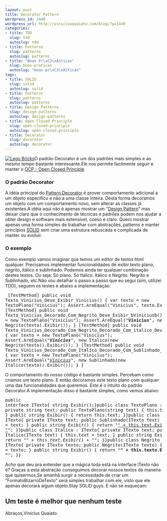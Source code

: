 ```yaml
--- 
layout: post
title: Decorator Pattern
wordpress_id: 1440
wordpress_url: http://viniciusquaiato.com/blog/?p=1440
categories: 
- title: TDD
  slug: tdd
  autoslug: tdd
- title: Patterns
  slug: patterns
  autoslug: patterns
- title: "Boas Pr\xC3\xA1ticas"
  slug: boas-praticas
  autoslug: "boas-pr\xC3\xA1ticas"
tags: 
- title: SOLID
  slug: solid
  autoslug: solid
- title: Patterns
  slug: patterns
  autoslug: patterns
- title: Design Patterns
  slug: design-patterns
  autoslug: design-patterns
- title: Open Closed Principle
  slug: open-closed-principle
  autoslug: open-closed-principle
- title: Decorator
  slug: decorator
  autoslug: decorator
---
```

[![](http://viniciusquaiato.com/blog/wp-content/uploads/2010/08/2_duplo_lego_bricks-150x150.jpg "Lego Bricks")](http://viniciusquaiato.com/blog/wp-content/uploads/2010/08/2_duplo_lego_bricks.jpg)O padrão Decorator é um dos padrões mais simples e ao mesmo tempo bastante interessante.Ele nos permite facilmente seguir e manter o [OCP - Open Closed Principle](http://viniciusquaiato.com/blog/ocp-open-closed-principle/).

### O padrão Decorator
A idéia principal do [Pattern Decorator](http://en.wikipedia.org/wiki/Decorator_pattern) é prover comportamento adicional a um objeto específico e não a uma classe inteira. Desta forma decoramos um objeto com um comportamento novo, sem alterar as classes já existentes.A idéia aqui não é apenas mostrar um "[Design Pattern](http://www.amazon.com/Design-Patterns-Elements-Reusable-Object-Oriented/dp/0201633612)" mas deixar claro que o conhecimento de técnicas e padrões podem nos ajudar a obter design e software mais extensível, coeso e claro. Quero mostrar apenas uma forma simples de trabalhar com abstrações, patterns e manter princípios [SOLID](http://butunclebob.com/ArticleS.UncleBob.PrinciplesOfOod) sem criar uma estrutura rebuscada e complicada de manter ou evoluir.

### O exemplo
Como exemplo vamos imaginar que temos um editor de textos html qualquer. Precisamos implementar funcionalidades de exibir texto plano, negrito, itálico e sublinhado. Podemos ainda ter qualquer combinação destes textos. Ou seja: Só plano. Só Itálico. Itálico e Negrito. Negrito e Sublinhado, etc.Não vou detalhar o passo a passo que eu segui (sim, utilizei TDD), seguem os testes e abaixo a implementação:<pre lang="csharp" line="1">        [TestMethod]        public void Texto_Vinicius_Deve_Exibir_Vinicius()        {            var texto = new TextoPlano("Vinicius");            Assert.AreEqual("Vinicius", texto.Exibir());        }        [TestMethod]        public void Texto_Vinicius_Decorado_Com_Negrito_Deve_Exibir_bViniciusb()        {            var texto = new TextoPlano("Vinicius");            Assert.AreEqual("<b>Vinicius</b>", new Negrito(texto).Exibir());        }        [TestMethod]        public void Texto_Vinicius_Decorado_Com_Negrito_Decorado_Com_italico_Deve_Exibir_ibViniciusbi()        {            var texto = new TextoPlano("Vinicius");            Assert.AreEqual("<i><b>Vinicius</b></i>",                 new Italico(new Negrito(texto)).Exibir());        }        [TestMethod]        public void Texto_Vinicius_Decorado_Com_Italico_Decorado_Com_Sublinhado_Deve_Exibir_uiViniciusiu()        {            var texto = new TextoPlano("Vinicius");            Assert.AreEqual("<u><i>Vinicius</i></u>",                 new Sublinhado(new Italico(texto)).Exibir());        }    }</pre>O comportamento do nosso código é bastante simples. Percebam como criamos um texto plano. E então decoramos este texto plano com qualquer uma das funcionalidades que queremos. Este é o intuito do padrão Decorator.A implementação disso é bastante simples, como vemos abaixo:<pre lang="csharp" line="1">public interface ITexto{    string Exibir();}public class TextoPlano : ITexto{    private string text;    public TextoPlano(string text)    {        this.text = text;    }    public string Exibir()    {        return this.text;    }}public class Sublinhado : ITexto{    private ITexto text;    public Sublinhado(ITexto text)    {        this.text = text;    }    public string Exibir()    {        return "<u>" + this.text.Exibir() + "</u>";    }}public class Italico : ITexto{    private ITexto text;    public Italico(ITexto text)    {        this.text = text;    }    public string Exibir()    {        return "<i>" + this.text.Exibir() + "</i>";    }}public class Negrito : ITexto{    private ITexto texto;    public Negrito(ITexto texto)    {        this.texto = texto;    }    public string Exibir()    {        return "<b>" + this.texto.Exibir() + "</b>";    }}</pre>Acho que deu pra entender que a mágica toda está na interface ITexto não é? Graças a esta abstração conseguimos decorar nossos textos da maneira que quisermos.Se amanhã surgir a necessidade de criar um "FormatoBizarroDeTexto" será simples trabalhar com ele, visto que ele apenas decorará algum objeto.Stay SOLID guys. E não se esqueçam:

## Um teste é melhor que nenhum teste
Abraços,Vinicius Quaiato.
